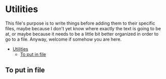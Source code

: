 # Utilities

This file's purpose is to write things before adding them to their specific files, maybe because I don't yet know where exactly the text is going to be at, or maybe because it needs to be a little bit better organized in order to go to a file. Anyway, welcome if somehow you are here.

- [Utilities](#utilities)
  - [To put in file](#to-put-in-file)

## To put in file
